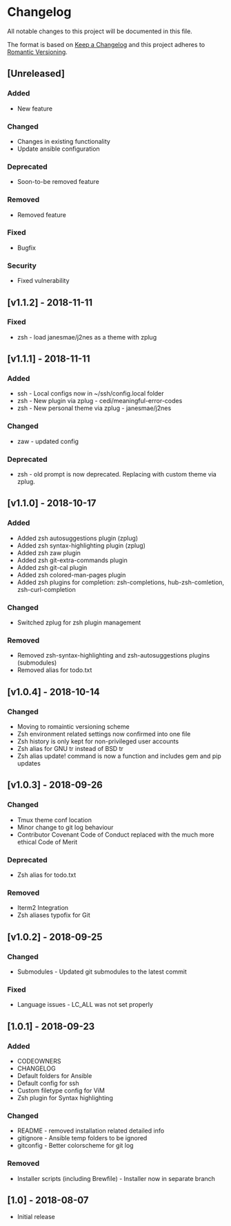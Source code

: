# Changelog

All notable changes to this project will be documented in this file.

The format is based on [Keep a Changelog](http://keepachangelog.com/en/1.0.0/)
and this project adheres to [Romantic Versioning](http://dafoster.net/articles/2015/03/14/semantic-versioning-vs-romantic-versioning/).

## [Unreleased]
### Added
- New feature

### Changed
- Changes in existing functionality
- Update ansible configuration

### Deprecated
- Soon-to-be removed feature

### Removed
- Removed feature

### Fixed
- Bugfix

### Security
- Fixed vulnerability


## [v1.1.2] - 2018-11-11
### Fixed
- zsh - load janesmae/j2nes as a theme with zplug 


## [v1.1.1] - 2018-11-11
### Added
- ssh - Local configs now in ~/ssh/config.local folder
- zsh - New plugin via zplug - cedi/meaningful-error-codes
- zsh - New personal theme via zplug - janesmae/j2nes

### Changed
- zaw - updated config

### Deprecated
- zsh - old prompt is now deprecated. Replacing with custom theme via  zplug.


## [v1.1.0] - 2018-10-17
### Added
- Added zsh autosuggestions plugin (zplug)
- Added zsh syntax-highlighting plugin (zplug)
- Added zsh zaw plugin
- Added zsh git-extra-commands plugin
- Added zsh git-cal plugin
- Added zsh colored-man-pages plugin
- Added zsh plugins for completion: zsh-completions, hub-zsh-comletion, zsh-curl-completion

### Changed
- Switched zplug for zsh plugin management

### Removed
- Removed zsh-syntax-highlighting and zsh-autosuggestions plugins (submodules)
- Removed alias for todo.txt


## [v1.0.4] - 2018-10-14
### Changed
- Moving to romaintic versioning scheme
- Zsh environment related settings now confirmed into one file
- Zsh history is only kept for non-privileged user accounts
- Zsh alias for GNU tr instead of BSD tr
- Zsh alias update! command is now a function and includes gem and pip updates


## [v1.0.3] - 2018-09-26
### Changed
- Tmux theme conf location
- Minor change to git log behaviour
- Contributor Covenant Code of Conduct replaced with the much more ethical Code of Merit

### Deprecated
- Zsh alias for todo.txt

### Removed
- Iterm2 Integration
- Zsh aliases typofix for Git


## [v1.0.2] - 2018-09-25
### Changed
- Submodules - Updated git submodules to the latest commit

### Fixed
- Language issues - LC_ALL was not set properly


## [1.0.1] - 2018-09-23
### Added
- CODEOWNERS
- CHANGELOG
- Default folders for Ansible
- Default config for ssh
- Custom filetype config for ViM
- Zsh plugin for Syntax highlighting

### Changed
- README - removed installation related detailed info
- gitignore - Ansible temp folders to be ignored
- gitconfig - Better colorscheme for git log

### Removed
- Installer scripts (including Brewfile) - Installer now in separate branch


## [1.0] - 2018-08-07
- Initial release
